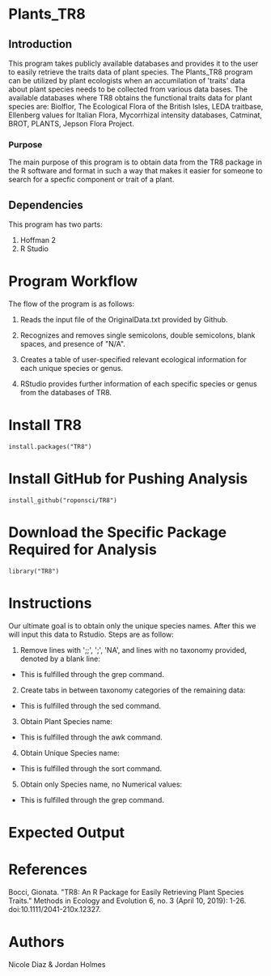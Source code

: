 # Plants_TR8

## Introduction

This program takes publicly available databases and provides it to the user to easily
retrieve the traits data of plant species. The Plants_TR8 program can be utilized by
plant ecologists when an accumilation of 'traits' data about plant species needs to be
collected from various data bases. The available databases where TR8 obtains the functional
traits data for plant species are: Biolflor, The Ecological Flora of the British Isles,
LEDA traitbase, Ellenberg values for Italian Flora, Mycorrhizal intensity databases,
Catminat, BROT, PLANTS, Jepson Flora Project.

### Purpose
The main purpose of this program is to obtain data from the TR8 package in the R
software and format in such a way that makes it easier for someone to search for
a specfic component or trait of a plant.

## Dependencies
This program has two parts:
1) Hoffman 2
2) R Studio

# Program  Workflow

The flow of the program is as follows:

1) Reads the input file of the OriginalData.txt provided by Github.

2) Recognizes and removes single semicolons, double semicolons, blank spaces, and presence of "N/A".

3) Creates a table of user-specified relevant ecological information for each unique species or genus.

4) RStudio provides further information of each specific species or genus from the databases of TR8.

# Install TR8
``` {r}
install.packages("TR8")
```

# Install GitHub for Pushing Analysis
``` {r}
install_github("roponsci/TR8")
```

# Download the Specific Package Required for Analysis
``` {r}
library("TR8")
```

# Instructions
Our ultimate goal is to obtain only the unique species names. After this
we will input this data to Rstudio. Steps are as follow:

1) Remove lines with ';;', ';', 'NA', and lines with no taxonomy provided,
denoted by a blank line: 
- This is fulfilled through the grep command.

2) Create tabs in between taxonomy categories of the remaining data: 
- This is fulfilled through the sed command.

3) Obtain Plant Species name: 
- This is fulfilled through the awk command.

4) Obtain Unique Species name: 
- This is fulfilled through the sort command.

5) Obtain only Species name, no Numerical values: 
- This is fulfilled through the grep command.

# Expected Output

# References
Bocci, Gionata. "TR8: An R Package for Easily Retrieving Plant Species Traits."
        Methods in Ecology and Evolution 6, no. 3 (April 10, 2019): 1-26.
        doi:10.1111/2041-210x.12327.

# Authors
Nicole Diaz & Jordan Holmes


